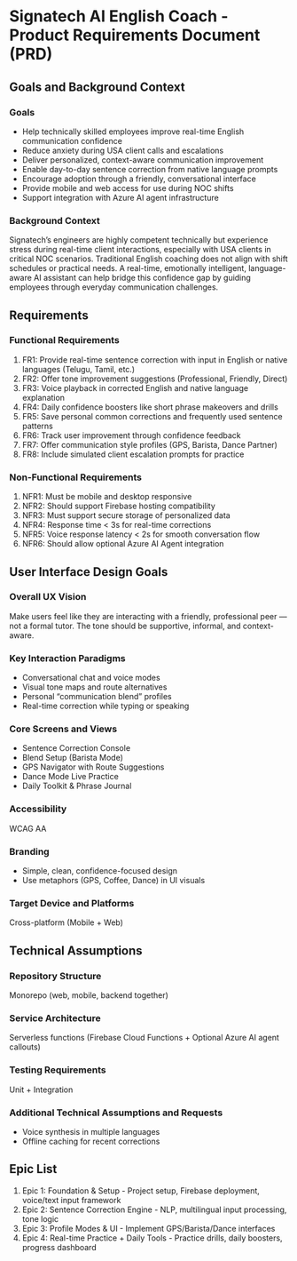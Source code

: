 # Signatech AI English Coach - Product Requirements Document (PRD)

## Goals and Background Context

### Goals
- Help technically skilled employees improve real-time English communication confidence
- Reduce anxiety during USA client calls and escalations
- Deliver personalized, context-aware communication improvement
- Enable day-to-day sentence correction from native language prompts
- Encourage adoption through a friendly, conversational interface
- Provide mobile and web access for use during NOC shifts
- Support integration with Azure AI agent infrastructure

### Background Context
Signatech’s engineers are highly competent technically but experience stress during real-time client interactions, especially with USA clients in critical NOC scenarios. Traditional English coaching does not align with shift schedules or practical needs. A real-time, emotionally intelligent, language-aware AI assistant can help bridge this confidence gap by guiding employees through everyday communication challenges.

## Requirements

### Functional Requirements
1. FR1: Provide real-time sentence correction with input in English or native languages (Telugu, Tamil, etc.)
2. FR2: Offer tone improvement suggestions (Professional, Friendly, Direct)
3. FR3: Voice playback in corrected English and native language explanation
4. FR4: Daily confidence boosters like short phrase makeovers and drills
5. FR5: Save personal common corrections and frequently used sentence patterns
6. FR6: Track user improvement through confidence feedback
7. FR7: Offer communication style profiles (GPS, Barista, Dance Partner)
8. FR8: Include simulated client escalation prompts for practice

### Non-Functional Requirements
1. NFR1: Must be mobile and desktop responsive
2. NFR2: Should support Firebase hosting compatibility
3. NFR3: Must support secure storage of personalized data
4. NFR4: Response time < 3s for real-time corrections
5. NFR5: Voice response latency < 2s for smooth conversation flow
6. NFR6: Should allow optional Azure AI Agent integration

## User Interface Design Goals

### Overall UX Vision
Make users feel like they are interacting with a friendly, professional peer — not a formal tutor. The tone should be supportive, informal, and context-aware.

### Key Interaction Paradigms
- Conversational chat and voice modes
- Visual tone maps and route alternatives
- Personal “communication blend” profiles
- Real-time correction while typing or speaking

### Core Screens and Views
- Sentence Correction Console
- Blend Setup (Barista Mode)
- GPS Navigator with Route Suggestions
- Dance Mode Live Practice
- Daily Toolkit & Phrase Journal

### Accessibility
WCAG AA

### Branding
- Simple, clean, confidence-focused design
- Use metaphors (GPS, Coffee, Dance) in UI visuals

### Target Device and Platforms
Cross-platform (Mobile + Web)

## Technical Assumptions

### Repository Structure
Monorepo (web, mobile, backend together)

### Service Architecture
Serverless functions (Firebase Cloud Functions + Optional Azure AI agent callouts)

### Testing Requirements
Unit + Integration

### Additional Technical Assumptions and Requests
- Voice synthesis in multiple languages
- Offline caching for recent corrections

## Epic List

1. Epic 1: Foundation & Setup - Project setup, Firebase deployment, voice/text input framework
2. Epic 2: Sentence Correction Engine - NLP, multilingual input processing, tone logic
3. Epic 3: Profile Modes & UI - Implement GPS/Barista/Dance interfaces
4. Epic 4: Real-time Practice + Daily Tools - Practice drills, daily boosters, progress dashboard